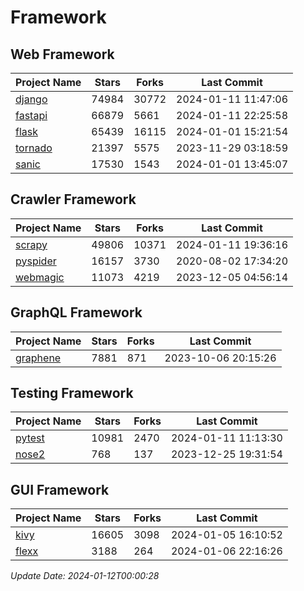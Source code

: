 # Framework

## Web Framework
| Project Name | Stars | Forks | Last Commit |
| ------------ | ----- | ----- | ----------- |
| [django](https://github.com/django/django) | 74984 | 30772 | 2024-01-11 11:47:06 |
| [fastapi](https://github.com/tiangolo/fastapi) | 66879 | 5661 | 2024-01-11 22:25:58 |
| [flask](https://github.com/pallets/flask) | 65439 | 16115 | 2024-01-01 15:21:54 |
| [tornado](https://github.com/tornadoweb/tornado) | 21397 | 5575 | 2023-11-29 03:18:59 |
| [sanic](https://github.com/sanic-org/sanic) | 17530 | 1543 | 2024-01-01 13:45:07 |

## Crawler Framework
| Project Name | Stars | Forks | Last Commit |
| ------------ | ----- | ----- | ----------- |
| [scrapy](https://github.com/scrapy/scrapy) | 49806 | 10371 | 2024-01-11 19:36:16 |
| [pyspider](https://github.com/binux/pyspider) | 16157 | 3730 | 2020-08-02 17:34:20 |
| [webmagic](https://github.com/code4craft/webmagic) | 11073 | 4219 | 2023-12-05 04:56:14 |

## GraphQL Framework
| Project Name | Stars | Forks | Last Commit |
| ------------ | ----- | ----- | ----------- |
| [graphene](https://github.com/graphql-python/graphene) | 7881 | 871 | 2023-10-06 20:15:26 |

## Testing Framework
| Project Name | Stars | Forks | Last Commit |
| ------------ | ----- | ----- | ----------- |
| [pytest](https://github.com/pytest-dev/pytest) | 10981 | 2470 | 2024-01-11 11:13:30 |
| [nose2](https://github.com/nose-devs/nose2) | 768 | 137 | 2023-12-25 19:31:54 |

## GUI Framework
| Project Name | Stars | Forks | Last Commit |
| ------------ | ----- | ----- | ----------- |
| [kivy](https://github.com/kivy/kivy) | 16605 | 3098 | 2024-01-05 16:10:52 |
| [flexx](https://github.com/flexxui/flexx) | 3188 | 264 | 2024-01-06 22:16:26 |

*Update Date: 2024-01-12T00:00:28*